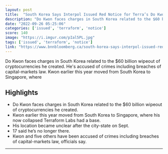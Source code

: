 ```yaml
---
layout: post
title:  "South Korea Says Interpol Issued Red Notice for Terra’s Do Kwon"
description: "Do Kwon faces charges in South Korea related to the $60 billion wipeout of cryptocurrencies he created. He's accused of crimes including breaches of capital-markets law. Kwon earlier this year moved from South Korea to Singapore, where"
date: "2022-09-26 05:25:06"
categories: ['issued', 'terraform', 'notice']
score: 140
image: "https://i.imgur.com/pIal5PL.jpg"
tags: ['issued', 'terraform', 'notice']
link: "https://www.bnnbloomberg.ca/south-korea-says-interpol-issued-red-notice-for-terra-s-do-kwon-1.1823599.amp.html"
---
```


Do Kwon faces charges in South Korea related to the $60 billion wipeout of cryptocurrencies he created. He's accused of crimes including breaches of capital-markets law. Kwon earlier this year moved from South Korea to Singapore, where

## Highlights

- Do Kwon faces charges in South Korea related to the $60 billion wipeout of cryptocurrencies he created.
- Kwon earlier this year moved from South Korea to Singapore, where his now collapsed Terraform Labs had a base.
- His location became unclear after the city-state on Sept.
- 17 said he’s no longer there.
- Kwon and five others have been accused of crimes including breaches of capital-markets law, officials say.

---
